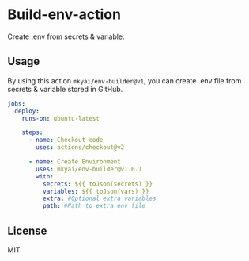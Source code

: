 # Build-env-action

Create .env from secrets & variable.

## Usage

By using this action `mkyai/env-builder@v1`, you can create .env file from secrets & variable stored in GitHub.

```yaml
jobs:
  deploy:
    runs-on: ubuntu-latest

    steps:
      - name: Checkout code
        uses: actions/checkout@v2

      - name: Create Environment
        uses: mkyai/env-builder@v1.0.1
        with:
          secrets: ${{ toJson(secrets) }}
          variables: ${{ toJson(vars) }}
          extra: #Optional extra variables
          path: #Path to extra env file
```

## License

MIT
